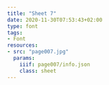 ```yaml
---
title: "Sheet 7"
date: 2020-11-30T07:53:43+02:00
type: font
tags:
- Font
resources:
- src: "page007.jpg"
  params:
    iiif: page007/info.json
    class: sheet
---
```

